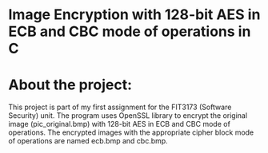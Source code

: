 # Image Encryption with 128-bit AES in ECB and CBC mode of operations in C

# About the project:
This project is part of my first assignment for the FIT3173 (Software Security) unit. The program uses OpenSSL library to encrypt the original image (pic_original.bmp) with 128-bit AES in ECB and CBC mode of operations. The encrypted images with the appropriate cipher block mode of operations are named ecb.bmp and cbc.bmp.
